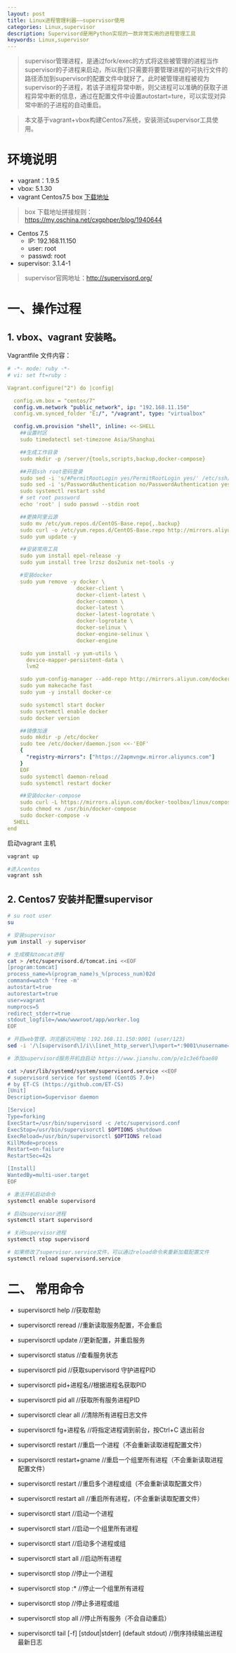 ```yaml
---
layout: post
title: Linux进程管理利器——supervisor使用
categories: Linux,supervisor
description: Supervisord是用Python实现的一款非常实用的进程管理工具
keywords: Linux,supervisor
---
```


> supervisor管理进程，是通过fork/exec的方式将这些被管理的进程当作supervisor的子进程来启动，所以我们只需要将要管理进程的可执行文件的路径添加到supervisor的配置文件中就好了。此时被管理进程被视为supervisor的子进程，若该子进程异常中断，则父进程可以准确的获取子进程异常中断的信息，通过在配置文件中设置autostart=ture，可以实现对异常中断的子进程的自动重启。

> 本文基于vagrant+vbox构建Centos7系统，安装测试supervisor工具使用。

# 环境说明

- vagrant：1.9.5
- vbox: 5.1.30
- vagrant Centos7.5 box [下载地址](https://app.vagrantup.com/centos/boxes/7/versions/1809.01/providers/virtualbox.box)

> box 下载地址拼接规则：https://my.oschina.net/cxgphper/blog/1940644

- Centos 7.5
    - IP: 192.168.11.150
    - user: root
    - passwd: root
- supervisor: 3.1.4-1

> supervisor官网地址：http://supervisord.org/

# 一、操作过程

## 1. vbox、vagrant 安装略。

Vagrantfile 文件内容：

```YAML
# -*- mode: ruby -*-
# vi: set ft=ruby :

Vagrant.configure("2") do |config|

  config.vm.box = "centos/7"
  config.vm.network "public_network", ip: "192.168.11.150"
  config.vm.synced_folder "E:/", "/vagrant", type: "virtualbox"

  config.vm.provision "shell", inline: <<-SHELL
    ##设置时区
	sudo timedatectl set-timezone Asia/Shanghai

	##生成工作目录
	sudo mkdir -p /server/{tools,scripts,backup,docker-compose}

	##开启ssh root密码登录
	sudo sed -i 's/#PermitRootLogin yes/PermitRootLogin yes/' /etc/ssh/sshd_config 
	sudo sed -i 's/PasswordAuthentication no/PasswordAuthentication yes/' /etc/ssh/sshd_config
	sudo systemctl restart sshd
	# set root password
	echo 'root' | sudo passwd --stdin root

	##更换阿里云源
	sudo mv /etc/yum.repos.d/CentOS-Base.repo{,.backup}
	sudo curl -o /etc/yum.repos.d/CentOS-Base.repo http://mirrors.aliyun.com/repo/Centos-7.repo
	sudo yum update -y

	##安装常用工具
	sudo yum install epel-release -y
	sudo yum install tree lrzsz dos2unix net-tools -y

	#安装docker
	sudo yum remove -y docker \
					  docker-client \
					  docker-client-latest \
					  docker-common \
					  docker-latest \
					  docker-latest-logrotate \
					  docker-logrotate \
					  docker-selinux \
					  docker-engine-selinux \
					  docker-engine

	sudo yum install -y yum-utils \
	  device-mapper-persistent-data \
	  lvm2

	sudo yum-config-manager --add-repo http://mirrors.aliyun.com/docker-ce/linux/centos/docker-ce.repo
	sudo yum makecache fast
	sudo yum -y install docker-ce

	sudo systemctl start docker
	sudo systemctl enable docker
	sudo docker version

	##镜像加速
	sudo mkdir -p /etc/docker
	sudo tee /etc/docker/daemon.json <<-'EOF'
	{
	  "registry-mirrors": ["https://2apmvngw.mirror.aliyuncs.com"]
	}
	EOF
	sudo systemctl daemon-reload
	sudo systemctl restart docker

	##安装docker-compose
	sudo curl -L https://mirrors.aliyun.com/docker-toolbox/linux/compose/1.9.0/docker-compose-Linux-x86_64 -o /usr/bin/docker-compose
	sudo chmod +x /usr/bin/docker-compose
	sudo docker-compose -v
  SHELL
end
```

启动vagrant 主机
```bash
vagrant up

#进入centos
vagrant ssh
```

## 2. Centos7 安装并配置supervisor

```bash
# su root user
su

# 安装supervisor
yum install -y supervisor

# 生成模拟tomcat进程
cat > /etc/supervisord.d/tomcat.ini <<EOF
[program:tomcat]
process_name=%(program_name)s_%(process_num)02d
command=watch 'free -m'
autostart=true
autorestart=true
user=vagrant
numprocs=5
redirect_stderr=true
stdout_logfile=/www/wwwroot/app/worker.log
EOF

# 开启web管理，浏览器访问地址：192.168.11.150:9001 (user/123)
sed -i '/\[supervisord\]/i\\[inet_http_server\]\nport=*:9001\nusername=user\npassword=123\n' supervisord.conf 

# 添加supervisord服务开机自启动 https://www.jianshu.com/p/e1c3e6fbae80

cat >/usr/lib/systemd/system/supervisord.service <<EOF
# supervisord service for systemd (CentOS 7.0+)
# by ET-CS (https://github.com/ET-CS)
[Unit]
Description=Supervisor daemon

[Service]
Type=forking
ExecStart=/usr/bin/supervisord -c /etc/supervisord.conf
ExecStop=/usr/bin/supervisorctl $OPTIONS shutdown
ExecReload=/usr/bin/supervisorctl $OPTIONS reload
KillMode=process
Restart=on-failure
RestartSec=42s

[Install]
WantedBy=multi-user.target
EOF

# 激活开机启动命令
systemctl enable supervisord

# 启动supervisor进程
systemctl start supervisord

# 关闭supervisor进程
systemctl stop supervisord

# 如果修改了supervisor.service文件，可以通过reload命令来重新加载配置文件
systemctl reload supervisord.service
```

# 二、 常用命令

- supervisorctl help		//获取帮助

- supervisorctl reread    //重新读取服务配置，不会重启

- supervisorctl update	//更新配置，并重启服务

- supervisorctl status	//查看服务状态

- supervisorctl pid		//获取supervisord 守护进程PID

- supervisorctl pid+进程名//根据进程名获取PID

- supervisorctl pid all	//获取所有服务进程PID

- supervisorctl clear all	//清除所有进程日志文件

- supervisorctl fg+进程名 //将指定进程调到前台，按Ctrl+C 退出前台

- supervisorctl restart	//重启一个进程（不会重新读取进程配置文件）

- supervisorctl restart+gname	//重启一个组里所有进程（不会重新读取进程配置文件）

- supervisorctl restart <name><name> //重启多个进程或组（不会重新读取配置文件）

- supervisorctl restart all	//重启所有进程，(不会重新读取配置文件）

- supervisorctl start <name>	//启动一个进程

- supervisorctl start <gname>	//启动一个组里所有进程

- supervisorctl start <name><name> //启动多个进程或组

- supervisorctl start all		//启动所有进程

- supervisorctl stop <name>	//停止一个进程

- supervisorctl stop <gname>:*	//停止一个组里所有进程

- supervisorctl stop <name><name>	//停止多进程或组

- supervisorctl stop all	//停止所有服务（不会自动重启）

- supervisorctl tail [-f] <name> [stdout|stderr] (default stdout)	//倒序持续输出进程最新日志

```


